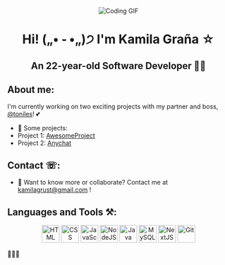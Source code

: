 <p align="center">
  <img src="https://media.tenor.com/00JNBT9O3IYAAAAi/bunny-laptop.gif" alt="Coding GIF">
</p>

<h1 align="center"><b>Hi! („• ֊ •„)੭ I'm Kamila Graña ☆</b></h1>

<h2 align="center">
  An 22-year-old Software Developer 🧚‍♀️
</h2>

## About me:

I'm currently working on two exciting projects with my partner and boss, [@toniles](https://github.com/toniles)! 💕

- 🌟 Some projects:
-  Project 1: [AwesomeProject](https://github.com/DreanGit/AwesomeProject.git)
-  Project 2: [Anychat](https://github.com/toniles/anychat.git)

## Contact ☏:
- 💌 Want to know more or collaborate? Contact me at [kamilagrust@gmail.com](mailto:kamilagrust@gmail.com) !

## Languages and Tools ⚒:
<p align="center">
  <img src="https://upload.wikimedia.org/wikipedia/commons/thumb/3/38/HTML5_Badge.svg/2048px-HTML5_Badge.svg.png" alt="HTML" width="40" height="40"/>
  <img src="https://upload.wikimedia.org/wikipedia/commons/thumb/6/62/CSS3_logo.svg/768px-CSS3_logo.svg.png" alt="CSS" width="40" height="40"/>
  <img src="https://static.vecteezy.com/system/resources/previews/027/127/463/original/javascript-logo-javascript-icon-transparent-free-png.png" alt="JavaScript" width="40" height="40"/>
  <img src="https://cdn-icons-png.flaticon.com/512/5968/5968322.png" alt="NodeJS" width="40" height="40"/>
  <img src="https://brandslogos.com/wp-content/uploads/images/large/java-logo-1.png" alt="Java" width="40" height="40"/>
  <img src="https://cdn.freebiesupply.com/logos/large/2x/mysql-5-logo-png-transparent.png" alt="MySQL" width="40" height="40"/>
  <img src="https://static-00.iconduck.com/assets.00/nextjs-icon-512x512-y563b8iq.png" alt="NextJS" width="40" height="40"/>
  <img src="https://git-scm.com/images/logos/downloads/Git-Icon-1788C.png" alt="Git" width="40" height="40"/>
</p>

🌟🌟🌟
